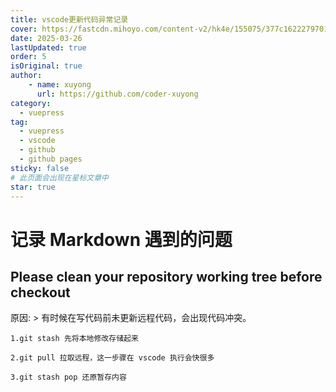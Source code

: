 ```yaml
---
title: vscode更新代码异常记录
cover: https://fastcdn.mihoyo.com/content-v2/hk4e/155075/377c16222797014f7d48b2fb5edb2790_315719046884779963.png
date: 2025-03-26
lastUpdated: true
order: 5
isOriginal: true
author: 
    - name: xuyong
      url: https://github.com/coder-xuyong
category:
  - vuepress
tag:
  - vuepress
  - vscode
  - github
  - github pages
sticky: false
# 此页面会出现在星标文章中
star: true
---
```


# 记录 Markdown 遇到的问题

## Please clean your repository working tree before checkout

原因: > 有时候在写代码前未更新远程代码，会出现代码冲突。

```shell
1.git stash 先将本地修改存储起来
 
2.git pull 拉取远程，这一步骤在 vscode 执行会快很多
 
3.git stash pop 还原暂存内容
```
